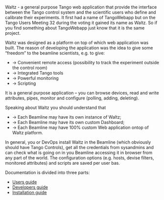 Waltz - a general purpose Tango web application that provide the interface between the Tango control system and the scientific users who define and calibrate their experiments. It first had a name of TangoWebapp but on the Tango Users Meeting 32 during the voting it gained its name as Waltz. So if you find something about TangoWebapp just know that it is the same project.

Waltz was designed as a platform on top of which web application was built. The reason of developing the application was the idea to give some “freedom” to the beamline scientists, e.g. to give:

- → Convenient remote access (possibility to track the experiment outside the control room)
- → Integrated Tango tools
- → Powerful monitoring
- → Scripting

It is a general purpose application – you can browse devices, read and write attributes, pipes, monitor and configure (polling, adding, deleting).

Speaking about Waltz you should understand that

- → Each Beamline may have its own instance of Waltz;
- → Each Beamline may have its own custom Dashboard;
- → Each Beamline may have 100% custom Web application ontop of Waltz platform.

In general, you or DevOps install Waltz in the Beamline (which obviously should have Tango Controls), get all the credentials from sysandmins and can check what is going on in you Beamline accessing it in browser from any part of the world. The configuration options (e.g. hosts, devise filters, monitored attributes) and scripts are saved per user bas.

Documentation is divided into three parts:

- [Users guide](user_guide.md) 
- [Developers guide](developer_guide.md)  
- [Installation guide](installation_guide.md)

